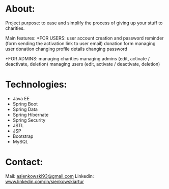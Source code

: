 # About:
Project purpose: to ease and simplify the process of giving up your stuff to charities. 

Main features:
*FOR USERS:
user account creation and password reminder (form sending the activation link to user email)
donation form
managing user donation
changing profile details
changing password

*FOR ADMINS:
managing charities
managing admins (edit, activate / deactivate, deletion)
managing users (edit, activate / deactivate, deletion)

# Technologies:

- Java EE
- Spring Boot
- Spring Data
- Spring Hibernate
- Spring Security
- JSTL
- JSP
- Bootstrap
- MySQL

# Contact:

Mail: asienkowski93@gmail.com
Linkedin: www.linkedin.com/in/sienkowskiartur
